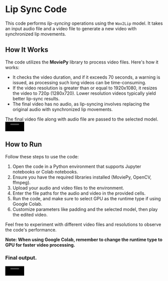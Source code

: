# Lip Sync Code

This code performs *lip-syncing* operations using the `Wav2Lip` model. It takes an input audio file and a video file to generate a new video with synchronized lip movements.

## How It Works

The code utilizes the **MoviePy** library to process video files. Here's how it works:
- It checks the video duration, and if it exceeds 70 seconds, a warning is issued, as processing such long videos can be time-consuming.
- If the video resolution is greater than or equal to 1920x1080, it resizes the video to 720p (1280x720). Lower resolution videos typically yield better lip-sync results.
- The final video has no audio, as lip-syncing involves replacing the original audio with synchronized lip movements.

The final video file along with audio file are passed to the selected model.
<video src='https://github.com/khethan123/LipSync/assets/100506743/3a6c1dc6-02e8-4e2f-a231-48c87c385ba9' width=60/> 

## How to Run

Follow these steps to use the code:
1. Open the code in a Python environment that supports Jupyter notebooks or Colab notebooks.
2. Ensure you have the required libraries installed (MoviePy, OpenCV, ffmpeg).
3. Upload your audio and video files to the environment.
4. Enter the file paths for the audio and video in the provided cells.
5. Run the code, and make sure to select GPU as the runtime type if using Google Colab.
6. Customize parameters like padding and the selected model, then play the edited video.

Feel free to experiment with different video files and resolutions to observe the code's performance.

**Note: When using Google Colab, remember to change the runtime type to GPU for faster video processing.**

### Final output.
<video src='https://github.com/khethan123/LipSync/assets/100506743/ac446396-3933-4ebb-9c02-4743892542a0' width=60/>
